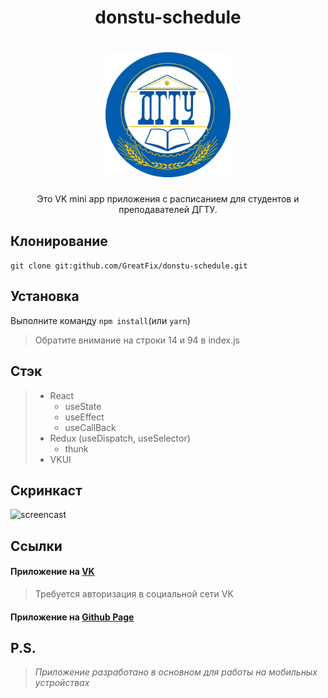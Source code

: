 <h1 align="center"> donstu-schedule</h1>
<h1 align="center">
  <a href="https://vk.com/app7690503"><img src="./src/img/logo.png" width="200" alt="DONSTU logo"></a>
</h1>
<p align="center">
Это VK mini app приложения с расписанием для студентов и преподавателей ДГТУ. 
</p>

## Клонирование

`git clone git:github.com/GreatFix/donstu-schedule.git`

## Установка

Выполните команду `npm install`(или `yarn`)

> Обратите внимание на строки 14 и 94 в index.js

## Стэк

> - React
>   - useState
>   - useEffect
>   - useCallBack
> - Redux (useDispatch, useSelector)
>   - thunk
> - VKUI

## Скринкаст

![screencast](./src/img/screencast.gif)

## Ссылки

#### Приложение на [VK](https://vk.com/services?w=app7690503)

> Требуется авторизация в социальной сети VK

#### Приложение на [Github Page](https://greatfix.github.io/donstu-schedule)

## P.S.

> _Приложение разработано в основном для работы на мобильных устройствах_
